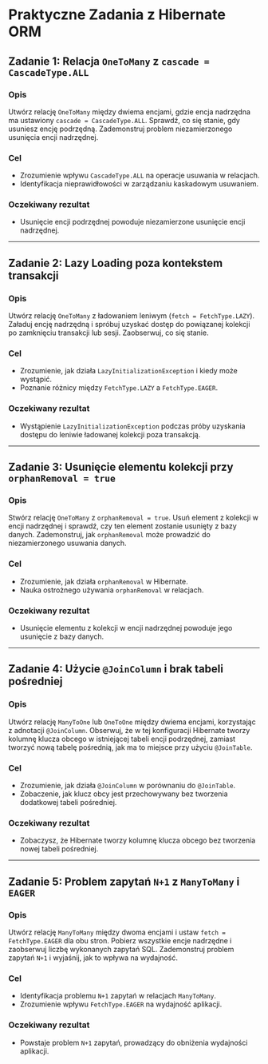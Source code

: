 # Praktyczne Zadania z Hibernate ORM

## Zadanie 1: Relacja `OneToMany` z `cascade = CascadeType.ALL`

### Opis

Utwórz relację `OneToMany` między dwiema encjami, gdzie encja nadrzędna ma ustawiony `cascade = CascadeType.ALL`. Sprawdź, co się stanie, gdy usuniesz encję podrzędną. Zademonstruj problem niezamierzonego usunięcia encji nadrzędnej.

### Cel
- Zrozumienie wpływu `CascadeType.ALL` na operacje usuwania w relacjach.
- Identyfikacja nieprawidłowości w zarządzaniu kaskadowym usuwaniem.

### Oczekiwany rezultat
- Usunięcie encji podrzędnej powoduje niezamierzone usunięcie encji nadrzędnej.

---

## Zadanie 2: Lazy Loading poza kontekstem transakcji

### Opis

Utwórz relację `OneToMany` z ładowaniem leniwym (`fetch = FetchType.LAZY`). Załaduj encję nadrzędną i spróbuj uzyskać dostęp do powiązanej kolekcji po zamknięciu transakcji lub sesji. Zaobserwuj, co się stanie.

### Cel
- Zrozumienie, jak działa `LazyInitializationException` i kiedy może wystąpić.
- Poznanie różnicy między `FetchType.LAZY` a `FetchType.EAGER`.

### Oczekiwany rezultat
- Wystąpienie `LazyInitializationException` podczas próby uzyskania dostępu do leniwie ładowanej kolekcji poza transakcją.

---

## Zadanie 3: Usunięcie elementu kolekcji przy `orphanRemoval = true`

### Opis

Stwórz relację `OneToMany` z `orphanRemoval = true`. Usuń element z kolekcji w encji nadrzędnej i sprawdź, czy ten element zostanie usunięty z bazy danych. Zademonstruj, jak `orphanRemoval` może prowadzić do niezamierzonego usuwania danych.

### Cel
- Zrozumienie, jak działa `orphanRemoval` w Hibernate.
- Nauka ostrożnego używania `orphanRemoval` w relacjach.

### Oczekiwany rezultat
- Usunięcie elementu z kolekcji w encji nadrzędnej powoduje jego usunięcie z bazy danych.

---

## Zadanie 4: Użycie `@JoinColumn` i brak tabeli pośredniej

### Opis

Utwórz relację `ManyToOne` lub `OneToOne` między dwiema encjami, korzystając z adnotacji `@JoinColumn`. Obserwuj, że w tej konfiguracji Hibernate tworzy kolumnę klucza obcego w istniejącej tabeli encji podrzędnej, zamiast tworzyć nową tabelę pośrednią, jak ma to miejsce przy użyciu `@JoinTable`.

### Cel
- Zrozumienie, jak działa `@JoinColumn` w porównaniu do `@JoinTable`.
- Zobaczenie, jak klucz obcy jest przechowywany bez tworzenia dodatkowej tabeli pośredniej.

### Oczekiwany rezultat
- Zobaczysz, że Hibernate tworzy kolumnę klucza obcego bez tworzenia nowej tabeli pośredniej.

---

## Zadanie 5: Problem zapytań `N+1` z `ManyToMany` i `EAGER`

### Opis

Utwórz relację `ManyToMany` między dwoma encjami i ustaw `fetch = FetchType.EAGER` dla obu stron. Pobierz wszystkie encje nadrzędne i zaobserwuj liczbę wykonanych zapytań SQL. Zademonstruj problem zapytań `N+1` i wyjaśnij, jak to wpływa na wydajność.

### Cel
- Identyfikacja problemu `N+1` zapytań w relacjach `ManyToMany`.
- Zrozumienie wpływu `FetchType.EAGER` na wydajność aplikacji.

### Oczekiwany rezultat
- Powstaje problem `N+1` zapytań, prowadzący do obniżenia wydajności aplikacji.

